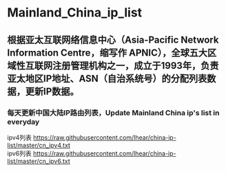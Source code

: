 # Mainland_China_ip_list

## 根据亚太互联网络信息中心（Asia-Pacific Network Information Centre，缩写作 APNIC），全球五大区域性互联网注册管理机构之一，成立于1993年，负责亚太地区IP地址、ASN（自治系统号）的分配列表数据，更新IP数据。

### 每天更新中国大陆IP路由列表，Update Mainland China ip's list in everyday

ipv4列表 https://raw.githubusercontent.com/lhear/china-ip-list/master/cn_ipv4.txt <br>
ipv6列表 https://raw.githubusercontent.com/lhear/china-ip-list/master/cn_ipv6.txt

